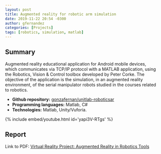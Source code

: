 ```yaml
---
layout: post
title: Augmented reality for robotic arm simulation
date: 2019-11-22 20:54 -0300
author: gfernandez
categories: [Projects]
tags: [robotics, simulation, matlab]
---
```


## Summary
Augmented reality educational application for Android mobile devices, which communicates via TCP/IP protocol with a MATLAB application, using the Robotics, Vision & Control toolbox developed by Peter Corke. The objective of the application is the simulation, in an augmented reality environment, of the serial manipulator robots studied in the courses related to robotics.

- **Github repository:** [gonzafernan/unitlab-roboticsar](https://github.com/gonzafernan/Unitlab-RoboticsAR)
- **Programming languages:** Matlab, C#
- **Technologies:** Matlab, Unity/Vuforia.

{% include embed/youtube.html id='yapi3V-RTgs' %}

## Report

Link to PDF: [Virtual Reality Project: Augmented Reality in Robotics Tools](https://github.com/gonzafernan/Unitlab-RoboticsAR/blob/master/docs/informe.pdf)

<center> 
    <object data="/assets/pdf/unitlab-report.pdf"
            width="100%"
            height="700"> 
    </object> 
</center>
